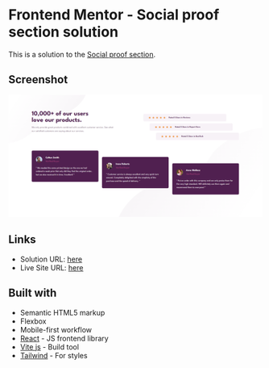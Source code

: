 # Frontend Mentor - Social proof section solution

This is a solution to the [Social proof section](https://www.frontendmentor.io/challenges/social-proof-section-6e0qTv_bA).

## Screenshot

![](./screenshot.png)

## Links

- Solution URL: [here](https://www.frontendmentor.io/solutions/socialproofsection-injJxPoVlq)
- Live Site URL: [here](https://social-proof-section-three-lyart.vercel.app/)

## Built with

- Semantic HTML5 markup
- Flexbox
- Mobile-first workflow
- [React](https://reactjs.org/) - JS frontend library
- [Vite js](https://vitejs.dev/) - Build tool
- [Tailwind](https://tailwindcss.com/) - For styles
